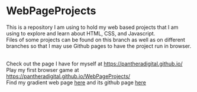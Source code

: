 # WebPageProjects

This is a repository I am using to hold my web based projects that I am using to explore and learn about HTML, CSS, and Javascript.<br>
Files of some projects can be found on this branch as well as on different branches so that I may use Github pages to have the project run in browser.<br><br>

Check out the page I have for myself at https://pantheradigital.github.io/
<br>Play my first browser game at https://pantheradigital.github.io/WebPageProjects/
<br>Find my gradient web page [here](https://pantheradigital.github.io/WebGradientMaker/) and its github page [here](https://github.com/PantheraDigital/WebGradientMaker)

